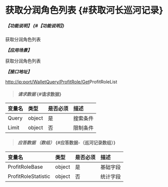 # 获取分润角色列表 {#获取河长巡河记录}

##### _【功能说明】_ {#【功能说明】}

获取分润角色列表

_**【应用场景】**_

获取分润角色列表

_**【接口地址】**_

[http://ip:port/WalletQuery/ProfitRole/Get](http://ip:port/HMQuery/PatrolRiver/GetPatrolRivers)ProfitRoleList

> #### _请求数据_ {#请求数据}

| 变量名 | 类型 | 是否必须 | 描述 |
| :--- | :--- | :--- | :--- |
| Query | object | 是 | 搜索条件 |
| Limit | object | 否 | 限制条件 |

> #### _应答数据 （数组）_ {#应答数据-（巡河记录数组）}

| 变量名 | 类型 | 是否必须 | 描述 |
| :--- | :--- | :--- | :--- |
| ProfitRoleBase | object | 是 | 基础字段 |
| ProfitRoleStatistic | object | 否 | 统计字段 |




